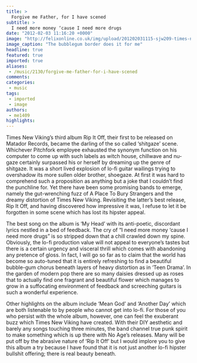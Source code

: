 ```yaml
---
title: >
  Forgive me Father, for I have scened
subtitle: >
  I need more money ‘cause I need more drugs
date: "2012-02-03 11:16:20 +0000"
image: "http://felixonline.co.uk/img/upload/201202031115-sjw209-times-new-viking.png"
image_caption: "The bubblegum border does it for me"
headline: true
featured: true
imported: true
aliases:
 - /music/2130/forgive-me-father-for-i-have-scened
comments:
categories:
 - music
tags:
 - imported
 - image
authors:
 - me1409
highlights:
---
```


Times New Viking’s third album Rip It Off, their first to be released on Matador Records, became the darling of the so called ‘shitgaze’ scene. Whichever Pitchfork employee exhausted the synonym function on his computer to come up with such labels as witch house, chillwave and nu-gaze certainly surpassed his or herself by dreaming up the genre of shitgaze. It was a short lived explosion of lo-fi guitar wailings trying to overshadow its more sullen older brother, shoegaze. At first it was hard to comprehend such a proposition as anything but a joke that I couldn’t find the punchline for. Yet there have been some promising bands to emerge, namely the gut-wrenching fuzz of A Place To Bury Strangers and the dreamy distortion of Times New Viking. Revisiting the latter’s best release, Rip It Off, and having discovered how impressive it was, I refuse to let it be forgotten in some scene which has lost its hipster appeal.

The best song on the album is ‘My Head’ with its anti-poetic, discordant lyrics nestled in a bed of feedback. The cry of “I need more money ‘cause I need more drugs” is so stripped down that a chill crawled down my spine. Obviously, the lo-fi production value will not appeal to everyone’s tastes but there is a certain urgency and visceral thrill which comes with abandoning any pretence of gloss. In fact, I will go so far as to claim that the world has become so auto-tuned that it is entirely refreshing to find a beautiful bubble-gum chorus beneath layers of heavy distortion as in ‘Teen Drama’. In the garden of modern pop there are so many daisies dressed up as roses that to actually find one fragrant and beautiful flower which manages to grow in a suffocating environment of feedback and screeching guitars is such a wonderful experience.

Other highlights on the album include ‘Mean God’ and ‘Another Day’ which are both listenable to by people who cannot get into lo-fi. For those of you who persist with the whole album, however, one can feel the exuberant buzz which Times New Viking have created. With their DIY aesthetic and barely any songs touching three minutes, the band channel true punk spirit to make something which is up there with No Age’s releases. Many will be put off by the abrasive nature of ‘Rip It Off’ but I would implore you to give this album a try because I have found that it is not just another lo-fi hipster bullshit offering; there is real beauty beneath.
